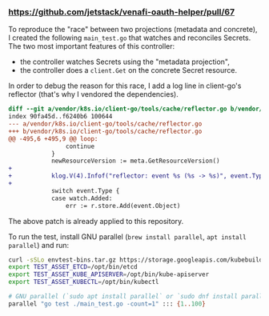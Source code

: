 ### https://github.com/jetstack/venafi-oauth-helper/pull/67

To reproduce the "race" between two projections (metadata and concrete), I
created the following `main_test.go` that watches and reconciles Secrets. The
two most important features of this controller:

- the controller watches Secrets using the "metadata projection",
- the controller does a `client.Get` on the concrete Secret resource.

In order to debug the reason for this race, I add a log line in client-go's
reflector (that's why I vendored the dependencies).

```diff
diff --git a/vendor/k8s.io/client-go/tools/cache/reflector.go b/vendor/k8s.io/client-go/tools/cache/reflector.go
index 90fa45d..f6240b6 100644
--- a/vendor/k8s.io/client-go/tools/cache/reflector.go
+++ b/vendor/k8s.io/client-go/tools/cache/reflector.go
@@ -495,6 +495,9 @@ loop:
 				continue
 			}
 			newResourceVersion := meta.GetResourceVersion()
+
+			klog.V(4).Infof("reflector: event %s (%s -> %s)", event.Type, *resourceVersion, newResourceVersion)
+
 			switch event.Type {
 			case watch.Added:
 				err := r.store.Add(event.Object)
```

The above patch is already applied to this repository.

To run the test, install GNU parallel (`brew install parallel`, `apt install parallel`) and run:

```sh
curl -sSLo envtest-bins.tar.gz https://storage.googleapis.com/kubebuilder-tools/kubebuilder-tools-1.19.2-linux-amd64.tar.gz
export TEST_ASSET_ETCD=/opt/bin/etcd
export TEST_ASSET_KUBE_APISERVER=/opt/bin/kube-apiserver
export TEST_ASSET_KUBECTL=/opt/bin/kubectl

# GNU parallel (`sudo apt install parallel` or `sudo dnf install parallel`)
parallel "go test ./main_test.go -count=1" ::: {1..100}
```
